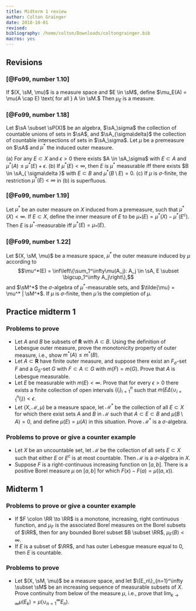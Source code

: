 ```yaml
---
title: Midterm 1 review 
author: Colton Grainger
date: 2018-10-01
revised:
bibliography: /home/colton/Downloads/coltongrainger.bib
macros: yes
---
```


## Revisions

### [@Fo99, number 1.10]

If $(X, \sM, \mu)$ is a measure space and $E \in \sM$, define $\mu_E(A) = \mu(A \cap E) \text{ for all } A \in \sM.$ Then $\mu_E$ is a measure.

### [@Fo99, number 1.18]

Let $\sA \subset \sP(X)$ be an algebra, $\sA_\sigma$ the collection of countable unions of sets in $\sA$, and $\sA_{\sigma\delta}$ the collection of countable intersections of sets in $\sA_\sigma$. Let $\mu$ be a premeasure on $\sA$ and $\mu^*$ the induced outer measure.

(a) For any $E \subset X$ and $\epsilon > 0$ there exists $A \in \sA_\sigma$ with $E \subset A$ and $\mu^*(A) \le \mu^*(E) + \epsilon$.
(b) If $\mu^*(E) < \infty$, then $E$ is $\mu^*$ measurable iff there exists $B \in \sA_{ \sigma\delta }$ with $E \subset B$ and $\mu^*(B\setminus E) = 0$.
(c) If $\mu$ is $\sigma$-finite, the restriction $\mu^*(E) <\infty$ in (b) is superfluous.

### [@Fo99, number 1.19]

Let $\mu^*$ be an outer measure on $X$ induced from a premeasure, such that $\mu^*(X) < \infty$. If $E \subset X$, define the inner measure of $E$ to be $\mu_*(E) = \mu^*(X) - \mu^*(E^c)$. Then $E$ is $\mu^*$-measurable iff $\mu^*(E) = \mu_*(E)$.

### [@Fo99, number 1.22]

Let $(X, \sM, \mu)$ be a measure space, $\mu^*$ the outer measure induced by $\mu$ according to $$\mu^*(E) = \inf\left\{\sum_1^\infty\mu(A_j): A_j \in \sA, E \subset \bigcup_1^\infty A_j\right\},$$ and $\sM^*$ the $\sigma$-algebra of $\mu^*$-measurable sets, and $\tilde{\mu} = \mu^* | \sM^*$. If $\mu$ is $\sigma$-finite, then $\tilde{\mu}$ is the completion of $\mu$.

## Practice midterm 1

### Problems to prove

- Let $A$ and $B$ be subsets of $\mathbf{R}$ with $A \subset B$. Using the definition of Lebesgue outer measure, prove the monotonicity property of outer measure, i.e., show $m^*(A) \le m^*(B)$.
- Let $A \subset \mathbf{R}$ have finite outer measure, and suppose there exist an $F_\sigma$-set $F$ and a $G_\delta$-set $G$ with $F \subset A \subset G$ with $m(F) = m(G)$. Prove that $A$ is Lebesgue measurable.
- Let $E$ be measurable with $m(E) < \infty$. Prove that for every $\epsilon > 0$ there exists a finite collection of open intervals $\{I_i\}_{i=1}^n$ such that $m(E \Delta (\cup_{i=1}^n I_i)) < \epsilon.$
- Let $(X, \mathscr{M}, \mu)$ be a measure space, let $\mathscr{M}^*$ be the collection of all $E \subset X$ for which there exist sets $A$ and $B$ in $\mathscr{M}$ such that $A \subset E \subset B$ and $\mu(B \setminus A) = 0$, and define $\mu(E) = \mu(A)$ in this situation. Prove $\mathscr{M}^*$ is a $\sigma$-algebra. 

### Problems to prove or give a counter example

- Let $X$ be an uncountable set, let $\mathscr{M}$ be the collection of all sets $E \subset X$ such that either $E$ or $E^c$ is at most countable. Then $\mathscr{M}$ is a $\sigma$-algebra in $X$.
- Suppose $F$ is a right-continuous increasing function on $[a,b]$. There is a positive Borel measure $\mu$ on $[a,b]$ for which $F(x) - F(a) = \mu((a,x))$.

## Midterm 1

### Problems to prove or give a counter example

- If $F \colon \RR \to \RR$ is a monotone, increasing, right continuous function, and $\mu_F$ is the associated Borel measures on the Borel subsets of $\RR$, then for any bounded Borel subset $B \subset \RR$, $\mu_F(B) < \infty$.
- If $E$ is a subset of $\RR$, and has outer Lebesgue measure equal to $0$, then $E$ is countable.

### Problems to prove

- Let $(X, \sM, \mu)$ be a measure space, and let $\{E_n\}_{n=1}^\infty \subset \sM$ be an increasing sequence of measurable subsets of $X$. Prove continuity from below of the measure $\mu$, i.e., prove that $\lim_{k\to \infty} \mu(E_k) = \mu(\cup_{n=1}^\infty E_n)$.

